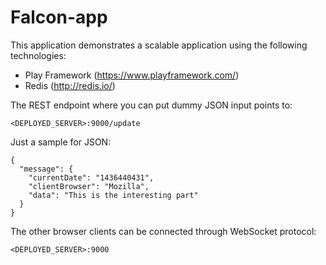 # Falcon-app

This application demonstrates a scalable application using the following technologies:
- Play Framework (https://www.playframework.com/)
- Redis (http://redis.io/)


The REST endpoint where you can put dummy JSON input points to:
```
<DEPLOYED_SERVER>:9000/update
```

Just a sample for JSON:
```
{
  "message": {
    "currentDate": "1436440431",
    "clientBrowser": "Mozilla",
    "data": "This is the interesting part"
  }
}
```


The other browser clients can be connected through WebSocket protocol:
```
<DEPLOYED_SERVER>:9000
```


